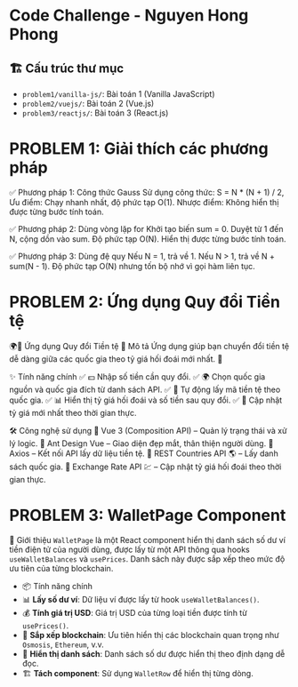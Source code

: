 # Code Challenge - Nguyen Hong Phong

## 🏗 Cấu trúc thư mục

- `problem1/vanilla-js/`: Bài toán 1 (Vanilla JavaScript)
- `problem2/vuejs/`: Bài toán 2 (Vue.js)
- `problem3/reactjs/`: Bài toán 3 (React.js)

# PROBLEM 1: Giải thích các phương pháp
✅ Phương pháp 1: Công thức Gauss
Sử dụng công thức:
S = N * (N + 1) / 2,
Ưu điểm: Chạy nhanh nhất, độ phức tạp O(1).
Nhược điểm: Không hiển thị được từng bước tính toán.

✅ Phương pháp 2: Dùng vòng lặp for
Khởi tạo biến sum = 0.
Duyệt từ 1 đến N, cộng dồn vào sum.
Độ phức tạp O(N).
Hiển thị được từng bước tính toán.

✅ Phương pháp 3: Dùng đệ quy
Nếu N = 1, trả về 1.
Nếu N > 1, trả về N + sum(N - 1).
Độ phức tạp O(N) nhưng tốn bộ nhớ vì gọi hàm liên tục.

# PROBLEM 2: Ứng dụng Quy đổi Tiền tệ
🌍💱 Ứng dụng Quy đổi Tiền tệ
📖 Mô tả
Ứng dụng giúp bạn chuyển đổi tiền tệ dễ dàng giữa các quốc gia theo tỷ giá hối đoái mới nhất. 🚀

✨ Tính năng chính
✅ 💵 Nhập số tiền cần quy đổi.
✅ 🌍 Chọn quốc gia nguồn và quốc gia đích từ danh sách API.
✅ 🔄 Tự động lấy mã tiền tệ theo quốc gia.
✅ 📊 Hiển thị tỷ giá hối đoái và số tiền sau quy đổi.
✅ 📡 Cập nhật tỷ giá mới nhất theo thời gian thực.

🛠 Công nghệ sử dụng
🔹 Vue 3 (Composition API) – Quản lý trạng thái và xử lý logic.
🔹 Ant Design Vue – Giao diện đẹp mắt, thân thiện người dùng.
🔹 Axios – Kết nối API lấy dữ liệu tiền tệ.
🔹 REST Countries API 🌎 – Lấy danh sách quốc gia.
🔹 Exchange Rate API 💹 – Cập nhật tỷ giá hối đoái theo thời gian thực.

# PROBLEM 3: WalletPage Component
 📌 Giới thiệu
`WalletPage` là một React component hiển thị danh sách số dư ví tiền điện tử của người dùng, được lấy từ một API thông qua hooks `useWalletBalances` và `usePrices`. Danh sách này được sắp xếp theo mức độ ưu tiên của từng blockchain.

- 📦 Tính năng chính
- 📊 **Lấy số dư ví**: Dữ liệu ví được lấy từ hook `useWalletBalances()`.
- 💰 **Tính giá trị USD**: Giá trị USD của từng loại tiền được tính từ `usePrices()`.
- 🔄 **Sắp xếp blockchain**: Ưu tiên hiển thị các blockchain quan trọng như `Osmosis`, `Ethereum`, v.v.
- 🎨 **Hiển thị danh sách**: Danh sách số dư được hiển thị theo định dạng dễ đọc.
- 🏗 **Tách component**: Sử dụng `WalletRow` để hiển thị từng dòng.
